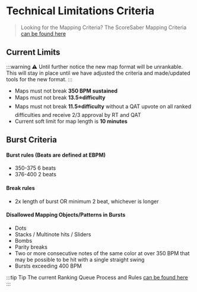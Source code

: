 # Technical Limitations Criteria
> Looking for the Mapping Criteria?
 The ScoreSaber Mapping Criteria [can be found here](./mapping-criteria.md)

## Current Limits

:::warning ⚠️
Until further notice the new map format will be unrankable. This will stay in place until we have adjusted the criteria and made/updated tools for the new format.
:::

- Maps must not break **350 BPM sustained**
- Maps must not break **13.5⭐difficulty**
- Maps must not break **11.5⭐difficulty** without a QAT upvote on all ranked difficulties and receive 2/3 approval by RT and QAT
- Current soft limit for map length is **10 minutes**

## Burst Criteria

#### Burst rules (Beats are defined at EBPM)

- 350-375 6 beats
- 376-400 2 beats

#### Break rules

- 2x length of burst OR minimum 2 beat, whichever is longer

#### Disallowed Mapping Objects/Patterns in Bursts

- Dots
- Stacks / Multinote hits / Sliders
- Bombs
- Parity breaks
- Two or more consecutive notes of the same color at over 350 BPM that may be possible to be hit with a single straight swing
- Bursts exceeding 400 BPM

:::tip Tip
 The current Ranking Queue Process and Rules [can be found here](/ranking/ranking-queue-rules.md)
:::
